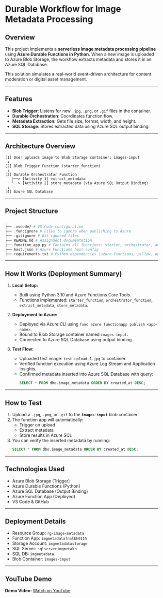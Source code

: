 # Durable Workflow for Image Metadata Processing

## Overview

This project implements a **serverless image metadata processing pipeline** using **Azure Durable Functions in Python**. When a new image is uploaded to Azure Blob Storage, the workflow extracts metadata and stores it in an Azure SQL Database.

This solution simulates a real-world event-driven architecture for content moderation or digital asset management.

---

## Features

- **Blob Trigger**: Listens for new `.jpg`, `.png`, or `.gif` files in the container.
- **Durable Orchestration**: Coordinates function flow.
- **Metadata Extraction**: Gets file size, format, width, and height.
- **SQL Storage**: Stores extracted data using Azure SQL output binding.

---

## Architecture Overview

```
[1] User uploads image to Blob Storage container: images-input
 ↓
[2] Blob Trigger Function (starter_function)
 ↓
[3] Durable Orchestrator Function
   ├──> [Activity 1] extract_metadata
   └──> [Activity 2] store_metadata (via Azure SQL Output Binding)
 ↓
[4] Azure SQL Database
```

---

## Project Structure

```bash
.
├── .vscode/ # VS Code configuration
├── .funcignore # Files to ignore when publishing to Azure
├── .gitignore # Git ignored files
├── README.md # Assignment documentation
├── function_app.py # Contains all functions: starter, orchestrator, and activity functions
├── host.json # Azure Functions host config
├── requirements.txt # Python dependencies (azure-functions, pillow, pyodbc, etc.)
```

---

## How It Works (Deployment Summary)

1. **Local Setup:**
   - Built using Python 3.10 and Azure Functions Core Tools.
   - Functions implemented: `starter_function`, `orchestrator_function`, `extract_metadata`, `store_metadata`.

2. **Deployment to Azure:**
   - Deployed via Azure CLI using `func azure functionapp publish <app-name>`.
   - Bound to Blob Storage container named `images-input`.
   - Connected to Azure SQL Database using output binding.

3. **Test Flow:**
   - Uploaded test image: `test-upload-1.jpg` to container.
   - Verified function execution using Azure Log Stream and Application Insights.
   - Confirmed metadata inserted into Azure SQL Database with query:
     ```sql
     SELECT * FROM dbo.image_metadata ORDER BY created_at DESC;
     ```

---

## How to Test

1. Upload a `.jpg`, `.png`, or `.gif` to the **`images-input`** blob container.
2. The function app will automatically:
   - Trigger on upload
   - Extract metadata
   - Store results in Azure SQL
3. You can verify the inserted metadata by running:
   ```sql
   SELECT * FROM dbo.image_metadata ORDER BY created_at DESC;
   ```

---

## Technologies Used

- Azure Blob Storage (Trigger)
- Azure Durable Functions (Python)
- Azure SQL Database (Output Binding)
- Azure Function App (Deployed)
- VS Code & GitHub

---

## Deployment Details

- Resource Group: `rg-image-metadata`
- Function App: `imgmetadatafnalkh0115`
- Storage Account: `imgmetadatastorage`
- SQL Server: `sqlserverimgmetakh`
- SQL DB: `imgmetadata`
- Blob Container: `images-input`

---

## YouTube Demo
**Demo Video:** [Watch on YouTube](https://youtu.be/-VwC4XMAPOM)


